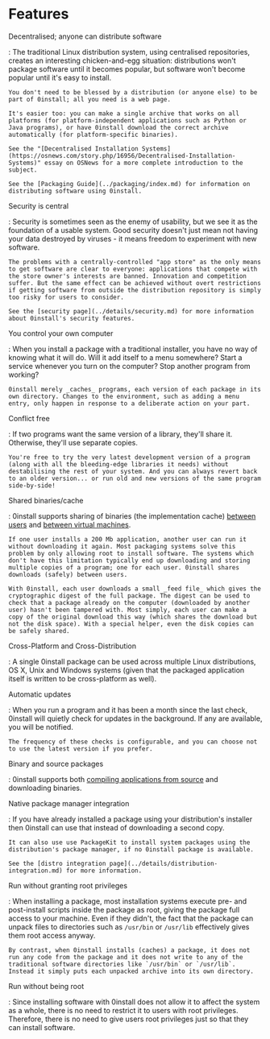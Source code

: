 # Features

Decentralised; anyone can distribute software

:   The traditional Linux distribution system, using centralised repositories, creates an interesting chicken-and-egg situation: distributions won't package software until it becomes popular, but software won't become popular until it's easy to install.

    You don't need to be blessed by a distribution (or anyone else) to be part of 0install; all you need is a web page.

    It's easier too: you can make a single archive that works on all platforms (for platform-independent applications such as Python or Java programs), or have 0install download the correct archive automatically (for platform-specific binaries).

    See the "[Decentralised Installation Systems](https://osnews.com/story.php/16956/Decentralised-Installation-Systems)" essay on OSNews for a more complete introduction to the subject.

    See the [Packaging Guide](../packaging/index.md) for information on distributing software using 0install.

Security is central

:   Security is sometimes seen as the enemy of usability, but we see it as the foundation of a usable system. Good security doesn't just mean not having your data destroyed by viruses - it means freedom to experiment with new software.

    The problems with a centrally-controlled "app store" as the only means to get software are clear to everyone: applications that compete with the store owner's interests are banned. Innovation and competition suffer. But the same effect can be achieved without overt restrictions if getting software from outside the distribution repository is simply too risky for users to consider.

    See the [security page](../details/security.md) for more information about 0install's security features.

You control your own computer

:    When you install a package with a traditional installer, you have no way of knowing what it will do. Will it add itself to a menu somewhere? Start a service whenever you turn on the computer? Stop another program from working?

    0install merely _caches_ programs, each version of each package in its own directory. Changes to the environment, such as adding a menu entry, only happen in response to a deliberate action on your part.

Conflict free

:   If two programs want the same version of a library, they'll share it. Otherwise, they'll use separate copies.

    You're free to try the very latest development version of a program (along with all the bleeding-edge libraries it needs) without destabilising the rest of your system. And you can always revert back to an older version... or run old and new versions of the same program side-by-side!

Shared binaries/cache

:   0install supports sharing of binaries (the implementation cache) [between users](../details/sharing.md) and [between virtual machines](../details/virtual-machines.md).

    If one user installs a 200 Mb application, another user can run it without downloading it again. Most packaging systems solve this problem by only allowing root to install software. The systems which don't have this limitation typically end up downloading and storing multiple copies of a program; one for each user. 0install shares downloads (safely) between users.

    With 0install, each user downloads a small _feed file_ which gives the cryptographic digest of the full package. The digest can be used to check that a package already on the computer (downloaded by another user) hasn't been tampered with. Most simply, each user can make a copy of the original download this way (which shares the download but not the disk space). With a special helper, even the disk copies can be safely shared.

Cross-Platform and Cross-Distribution

:   A single 0install package can be used across multiple Linux distributions, OS X, Unix and Windows systems (given that the packaged application itself is written to be cross-platform as well).

Automatic updates

:   When you run a program and it has been a month since the last check, 0install will quietly check for updates in the background. If any are available, you will be notified.

    The frequency of these checks is configurable, and you can choose not to use the latest version if you prefer.

Binary and source packages

:   0install supports both [compiling applications from source](../tools/0compile/index.md) and downloading binaries.

Native package manager integration

:   If you have already installed a package using your distribution's installer then 0install can use that instead of downloading a second copy.

    It can also use use PackageKit to install system packages using the distribution's package manager, if no 0install package is available.

    See the [distro integration page](../details/distribution-integration.md) for more information.

Run without granting root privileges

:   When installing a package, most installation systems execute pre- and post-install scripts inside the package as root, giving the package full access to your machine. Even if they didn't, the fact that the package can unpack files to directories such as `/usr/bin` or `/usr/lib` effectively gives them root access anyway.

    By contrast, when 0install installs (caches) a package, it does not run any code from the package and it does not write to any of the traditional software directories like `/usr/bin` or `/usr/lib`. Instead it simply puts each unpacked archive into its own directory.

Run without being root

:   Since installing software with 0install does not allow it to affect the system as a whole, there is no need to restrict it to users with root privileges. Therefore, there is no need to give users root privileges just so that they can install software.
